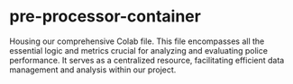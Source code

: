 # pre-processor-container

Housing our comprehensive Colab file. This file encompasses all the essential logic and metrics crucial for analyzing and evaluating police performance. It serves as a centralized resource, facilitating efficient data management and analysis within our project.
